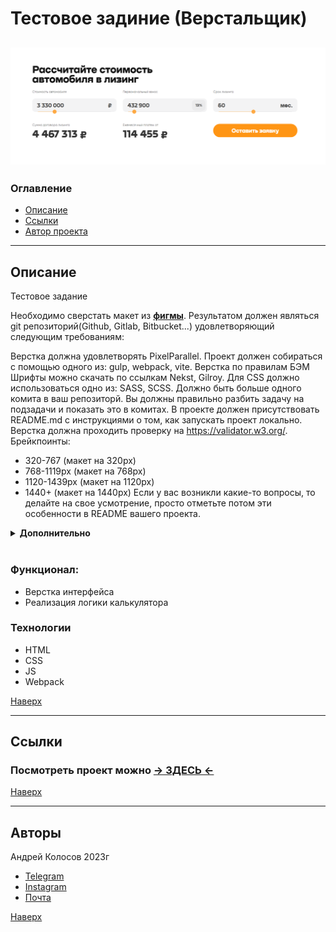 # <a id="top" />Тестовое задиние (Верстальщик)

## ![preview](README_static/preview.png)

### Оглавление

- [Описание](#description)
- [Ссылки](#references)
- [Автор проекта](#author)

---

## <a id="description" />Описание

Тестовое задание

Необходимо сверстать макет из <strong>[фигмы](https://www.figma.com/file/tgAgxT0IrRQlauFCwK8i1R/%D0%A2%D0%B5%D1%81%D1%82%D0%BE%D0%B2%D0%B0%D1%8F-%D0%B2%D0%B5%D1%80%D1%81%D1%82%D0%BA%D0%B0-4?node-id=0%3A1&t=1P5aEdQI6f2CVyZA-1)</strong>. Результатом должен являться git репозиторий(Github, Gitlab, Bitbucket...) удовлетворяющий следующим требованиям:

Верстка должна удовлетворять PixelParallel.
Проект должен собираться с помощью одного из: gulp, webpack, vite.
Верстка по правилам БЭМ
Шрифты можно скачать по ссылкам Nekst, Gilroy.
Для CSS должно использоваться одно из: SASS, SCSS.
Должно быть больше одного комита в ваш репозиторй. Вы должны правильно разбить задачу на подзадачи и показать это в комитах.
В проекте должен присутствовать README.md с инструкциями о том, как запускать проект локально.
Верстка должна проходить проверку на https://validator.w3.org/.
Брейкпоинты:

- 320-767 (макет на 320px)
- 768-1119px (макет на 768px)
- 1120-1439px (макет на 1120px)
- 1440+ (макет на 1440px)
  Если у вас возникли какие-то вопросы, то делайте на свое усмотрение, просто отметьте потом эти особенности в README вашего проекта.

 <details>
 <summary><strong>Дополнительно</strong></summary>

Если верстка у вас не вызвала трудностей, то вы можете реализовать функционал калькулятора.

Калькулятор должен инициализироваться со значениями, указанными в Фигме.
В каждое поле можно ввести значение как с клавиатуры, так и с помощью ползунка.
При выборе значения с помощью ползунка, все числа должны пересчитываться динамически в процессе движения ползунка, а не только после его остановки.
У каждого поля есть максимальное и минимальное значение — ползунок должен ограничивать пользователя в выборе данных, а при вводе некорректного значения с клавиатуры, оно должно сбрасываться к ближайшему корректному числу (максимуму или минимуму).
Для поля “Стоимость автомобиля” границы: 1,5 млн.руб. — 10 млн.руб.
Для поля “Первоначальный взнос” границы: 10% - 60% от поля "Стоимость автомобиля". При вводе суммы в поле, должен показываться процент, который она составляет от стоимости автомобиля (округлять до целого значения).
Для поля “Срок лизинга” границы: 6 - 120 месяцев;
Формулы расчета для полей:
“Сумма договора лизинга” = Первоначальный взнос + Срок кредита в месяцах _ Ежемесячный платеж от
“Ежемесячный платеж от” = (Стоимость автомобиля - Первоначальный взнос) _ (0.05 \* Math.pow((1 + 0.05), Срок кредита в месяцах) / (Math.pow((1 + 0.05), Срок кредита в месяцах) - 1)
По кнопке “Оформить заявку” вы должны деактивировать ее, сформировать JSON со значениями всех полей и вывести его обычным alert.

</details>
<br>

### Функционал:

- Верстка интерфейса
- Реализация логики калькулятора

### Технологии

- HTML
- CSS
- JS
- Webpack

[Наверх](#top)

---

## <a id="references" />Ссылки

### Посмотреть проект можно [&rarr; ЗДЕСЬ &larr;](https://andreikolosov.github.io/friend_lee_test/)

[Наверх](#top)

---

## <a id="author" />Авторы

Андрей Колосов 2023г

- [Telegram ](https://t.me/RustyVoid)
- [Instagram](https://www.instagram.com/akolosof/)
- [Почта](mailto:oldliberty@yande.ru)

[Наверх](#top)
